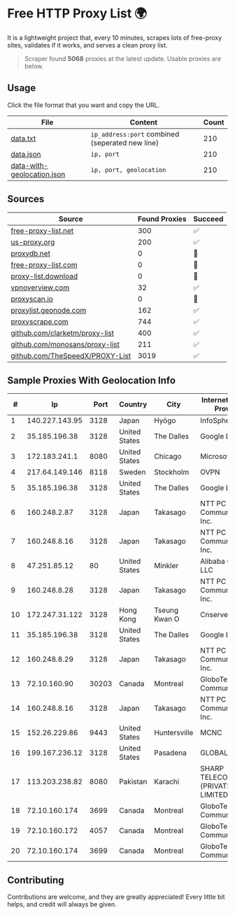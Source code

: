 
# Free HTTP Proxy List 🌍

It is a lightweight project that, every 10 minutes, scrapes lots of free-proxy sites, validates if it works, and serves a clean proxy list.


> Scraper found **5068** proxies at the latest update. Usable proxies are below.

## Usage

Click the file format that you want and copy the URL.


|File|Content|Count|
|----|-------|-----|
|[data.txt](https://raw.githubusercontent.com/themiralay/Proxy-List-World/master/data.txt)|`ip_address:port` combined (seperated new line)|210|
|[data.json](https://raw.githubusercontent.com/themiralay/Proxy-List-World/master/data.json)|`ip, port`|210|
|[data-with-geolocation.json](https://raw.githubusercontent.com/themiralay/Proxy-List-World/master/data-with-geolocation.json)|`ip, port, geolocation`|210|

## Sources

|Source|Found Proxies|Succeed|
|------|-------------|-------|
|[free-proxy-list.net](https://free-proxy-list.net)|300|✅|
|[us-proxy.org](https://www.us-proxy.org)|200|✅|
|[proxydb.net](http://proxydb.net)|0|🚫|
|[free-proxy-list.com](https://free-proxy-list.com/?page=&port=&type%5B%5D=http&type%5B%5D=https&up_time=0&search=Search)|0|🚫|
|[proxy-list.download](https://www.proxy-list.download/HTTP)|0|🚫|
|[vpnoverview.com](https://vpnoverview.com/privacy/anonymous-browsing/free-proxy-servers)|32|✅|
|[proxyscan.io](https://www.proxyscan.io)|0|🚫|
|[proxylist.geonode.com](https://proxylist.geonode.com/api/proxy-list?limit=300&page=1&sort_by=lastChecked&sort_type=desc&protocols=http,https)|162|✅|
|[proxyscrape.com](https://api.proxyscrape.com/v2/?request=displayproxies&protocol=http&timeout=10000&country=all&ssl=all&anonymity=all)|744|✅|
|[github.com/clarketm/proxy-list](https://raw.githubusercontent.com/clarketm/proxy-list/master/proxy-list-raw.txt)|400|✅|
|[github.com/monosans/proxy-list](https://raw.githubusercontent.com/monosans/proxy-list/main/proxies/http.txt)|211|✅|
|[github.com/TheSpeedX/PROXY-List](https://raw.githubusercontent.com/TheSpeedX/PROXY-List/master/http.txt)|3019|✅|


## Sample Proxies With Geolocation Info

|#|Ip|Port|Country|City|Internet Service Provider|
|-|--|----|-------|----|-------------------------|
|1|140.227.143.95|3128|Japan|Hyōgo|InfoSphere|
|2|35.185.196.38|3128|United States|The Dalles|Google LLC|
|3|172.183.241.1|8080|United States|Chicago|Microsoft|
|4|217.64.149.146|8118|Sweden|Stockholm|OVPN|
|5|35.185.196.38|3128|United States|The Dalles|Google LLC|
|6|160.248.2.87|3128|Japan|Takasago|NTT PC Communications, Inc.|
|7|160.248.8.16|3128|Japan|Takasago|NTT PC Communications, Inc.|
|8|47.251.85.12|80|United States|Minkler|Alibaba Cloud LLC|
|9|160.248.8.28|3128|Japan|Takasago|NTT PC Communications, Inc.|
|10|172.247.31.122|3128|Hong Kong|Tseung Kwan O|Cnservers LLC|
|11|35.185.196.38|3128|United States|The Dalles|Google LLC|
|12|160.248.8.29|3128|Japan|Takasago|NTT PC Communications, Inc.|
|13|72.10.160.90|30203|Canada|Montreal|GloboTech Communications|
|14|160.248.8.16|3128|Japan|Takasago|NTT PC Communications, Inc.|
|15|152.26.229.86|9443|United States|Huntersville|MCNC|
|16|199.167.236.12|3128|United States|Pasadena|GLOBAL IT|
|17|113.203.238.82|8080|Pakistan|Karachi|SHARP TELECOM (PRIVATE) LIMITED|
|18|72.10.160.174|3699|Canada|Montreal|GloboTech Communications|
|19|72.10.160.172|4057|Canada|Montreal|GloboTech Communications|
|20|72.10.160.174|3699|Canada|Montreal|GloboTech Communications|



## Contributing

Contributions are welcome, and they are greatly appreciated! Every
little bit helps, and credit will always be given.

